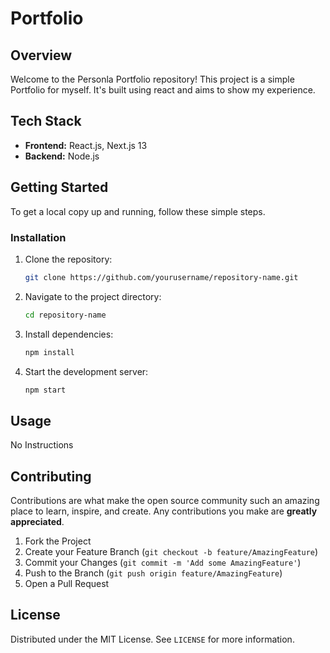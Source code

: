 #  Portfolio

## Overview
Welcome to the Personla Portfolio repository! This project is a simple Portfolio for myself. It's built using react and aims to show my experience.

## Tech Stack
- **Frontend:** React.js, Next.js 13 
- **Backend:** Node.js 

## Getting Started
To get a local copy up and running, follow these simple steps.


### Installation
1. Clone the repository:
    ```bash
    git clone https://github.com/yourusername/repository-name.git
    ```
2. Navigate to the project directory:
    ```bash
    cd repository-name
    ```
3. Install dependencies:
    ```bash
    npm install
    ```
4. Start the development server:
    ```bash
    npm start
    ```

## Usage
No Instructions  

## Contributing
Contributions are what make the open source community such an amazing place to learn, inspire, and create. Any contributions you make are **greatly appreciated**.

1. Fork the Project
2. Create your Feature Branch (`git checkout -b feature/AmazingFeature`)
3. Commit your Changes (`git commit -m 'Add some AmazingFeature'`)
4. Push to the Branch (`git push origin feature/AmazingFeature`)
5. Open a Pull Request

## License
Distributed under the MIT License. See `LICENSE` for more information.
 
